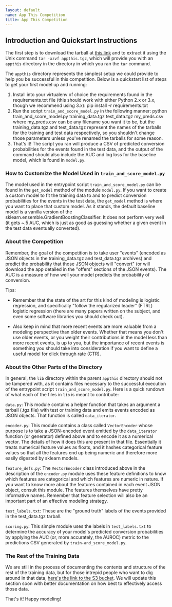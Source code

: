 ```yaml
---
layout: default
name: App This Competition
title: App This Competition
---
```


## Introduction and Quickstart Instructions

The first step is to download the tarball at [this link](http://leaderboard.entilzha.io/static/downloads/appthis.tgz) and to extract it using the Unix command `tar -xzvf appthis.tgz`, which will provide you with an `appthis` directory in the directory in which you ran the `tar` command.

The `appthis` directory represents the simplest setup we could provide to help you be successful
in this competition. Below is a quickstart list of steps to get your first model up and
running:
1) Install into your virtualenv of choice the requirements found in the requirements.txt
file (this should work with either Python 2.x or 3.x, though we recommend using 3.x):
    pip install -r requirements.txt
2) Run the script `train_and_score_model.py` in the following manner:
    python train_and_score_model.py training_data.tgz test_data.tgz my_preds.csv
where my_preds.csv can be any filename you want it to be, but the training_data.tgz and test_data.tgz
represent the names of the tarballs for the training and test data respectively, so you shouldn't
change those parameters unless you've renamed the tarballs for some reason.
3) That's it! The script you ran will produce a CSV of predicted conversion probabilities for the
events found in the test data, and the output of the command should also include the AUC and log loss
for the baseline model, which is found in `model.py`.


### How to Customize the Model Used in `train_and_score_model.py`

The model used in the entrypoint script `train_and_score_model.py` can be found in the `get_model`
method of the module `model.py`. If you want to create a custom model to fit the training data to
and to predict conversion probabilities for the events in the test data, the `get_model` method
is where you want to place that custom model. As it stands, the default baseline model is a vanilla
version of the sklearn.ensemble.GradientBoostingClassifier. It does not perform very well (it gets
~.5 AUC, which is just as good as guessing whether a given event in the test data eventually converted).

### About the Competition

Remember, the goal of the competition is to take user "events" (encoded as JSON objects in the
training_data.tgz and test_data.tgz archives) and predict the probability that those JSON objects
will "convert" (or will download the app detailed in the "offers" sections of the JSON events).
The AUC is a measure of how well your model predicts the probability of conversion.

Tips:
* Remember that the state of the art for this kind of modeling is logistic regression, and specifically
"follow the regularized leader" (FTRL) logistic regression (there are many papers written on the subject,
and even some software libraries you should check out).

* Also keep in mind that more recent events are more valuable from a modeling perspective than older events.
Whether that means you don't use older events, or you weight their contributions in the model less than more
recent events, is up to you, but the importance of recent events is something you should take into consideration
if you want to define a useful  model for click through rate (CTR).


### About the Other Parts of the Directory

In general, the `lib` directory within the parent `appthis` directory should not be tampered with, as it contains
files necessary to the successful execution of the entrypoint script `train_and_score_model.py`. Here is a quick
rundown of what each of the files in `lib` is meant to contribute:

`data.py`: This module contains a helper function that takes an argument a tarball (.tgz file) with test or training
data and emits events encoded as JSON objects. That function is called `data_iterator`.

`encoder.py`: This module contains a class called `VectorEncoder` whose purpose is to take a JSON-encoded event emitted
by the `data_iterator` function (or generator) defined above and to encode it as a numerical vector. The details of how
it does this are present in that file. Essentially it treats numerical feature values as floats, and it hashes categorical
feature values so that all the features end up being numeric and therefore more easily digested by sklearn models.

`feature_defs.py`: The `VectorEncoder` class introduced above in the description of the `encoder.py` module uses these
feature definitions to know which features are categorical and which features are numeric in nature. If you want to know
more about the features contained in each event JSON object, consult this module. The features themselves have pretty
informative names. Remember that feature selection will also be an important part of an effective modeling strategy.

`test_labels.txt`: These are the "ground truth" labels of the events provided in the test_data.tgz tarball.

`scoring.py`: This simple module uses the labels in `test_labels.txt` to determine the accuracy of your model's predicted
conversion probabilities by applying the AUC (or, more accurately, the AUROC) metric to the predictions CSV generated by
`train-and_score_model.py`.


### The Rest of the Training Data

We are still in the process of documenting the contents and structure of the rest of the training data, but for those intrepid people who want to dig around in that data, [here's the link to the S3 bucket](https://s3-us-west-2.amazonaws.com/cub-competition-data/). We will update this section soon with better documentation on how best to effectively access those data.

That's it! Happy modeling!
